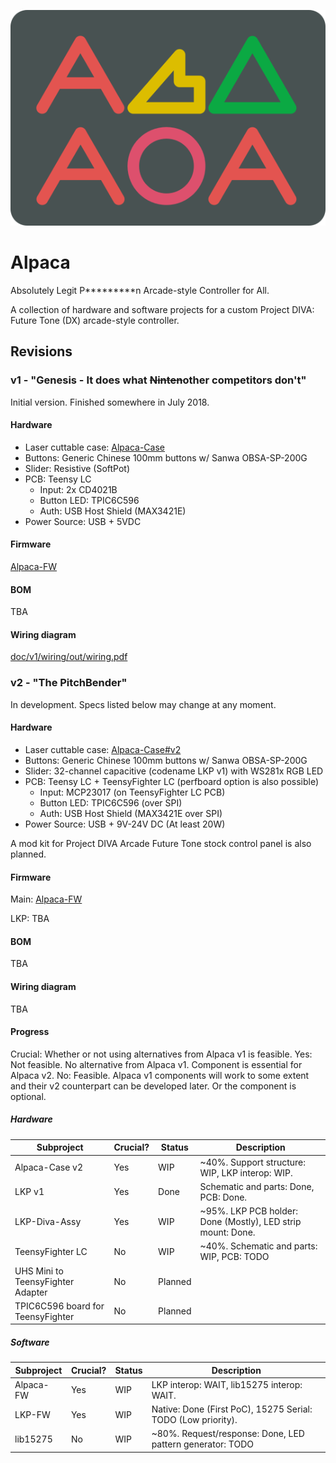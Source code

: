 <p align="center"><img alt="alpaca" src="./alpaca2.webp" /></p>

# Alpaca

Absolutely Legit P\*\*\*\*\*\*\*\*\*n Arcade-style Controller for All.

A collection of hardware and software projects for a custom Project DIVA: Future Tone (DX) arcade-style controller.

## Revisions

### v1 - "Genesis - It does what <strike>Ninten</strike>other competitors don't"

Initial version. Finished somewhere in July 2018.

#### Hardware

- Laser cuttable case: [Alpaca-Case](https://github.com/Project-Alpaca/Alpaca-Case)
- Buttons: Generic Chinese 100mm buttons w/ Sanwa OBSA-SP-200G
- Slider: Resistive (SoftPot)
- PCB: Teensy LC
  - Input: 2x CD4021B
  - Button LED: TPIC6C596
  - Auth: USB Host Shield (MAX3421E)
- Power Source: USB + 5VDC

#### Firmware

[Alpaca-FW](https://github.com/dogtopus/Alpaca-FW)

#### BOM

TBA

#### Wiring diagram

[doc/v1/wiring/out/wiring.pdf](doc/v1/wiring/out/wiring.pdf)

### v2 - "The PitchBender"

In development. Specs listed below may change at any moment.

#### Hardware

- Laser cuttable case: [Alpaca-Case#v2](https://github.com/Project-Alpaca/Alpaca-Case/tree/v2)
- Buttons: Generic Chinese 100mm buttons w/ Sanwa OBSA-SP-200G
- Slider: 32-channel capacitive (codename LKP v1) with WS281x RGB LED
- PCB: Teensy LC + TeensyFighter LC (perfboard option is also possible)
  - Input: MCP23017 (on TeensyFighter LC PCB)
  - Button LED: TPIC6C596 (over SPI)
  - Auth: USB Host Shield (MAX3421E over SPI)
- Power Source: USB + 9V-24V DC (At least 20W)

A mod kit for Project DIVA Arcade Future Tone stock control panel is also planned.

#### Firmware

Main: [Alpaca-FW](https://github.com/dogtopus/Alpaca-FW)

LKP: TBA

#### BOM

TBA

#### Wiring diagram

TBA

#### Progress

Crucial: Whether or not using alternatives from Alpaca v1 is feasible. Yes: Not feasible. No alternative from Alpaca v1. Component is essential for Alpaca v2. No: Feasible. Alpaca v1 components will work to some extent and their v2 counterpart can be developed later. Or the component is optional.

##### Hardware

| Subproject | Crucial? | Status | Description |
| ---------- | -------- | ------ | ----------- |
| Alpaca-Case v2 | Yes | WIP | ~40%. Support structure: WIP, LKP interop: WIP.  |
| LKP v1 | Yes | Done | Schematic and parts: Done, PCB: Done. |
| LKP-Diva-Assy | Yes | WIP | ~95%. LKP PCB holder: Done (Mostly), LED strip mount: Done. |
| TeensyFighter LC | No | WIP | ~40%. Schematic and parts: WIP, PCB: TODO |
| UHS Mini to TeensyFighter Adapter | No | Planned | |
| TPIC6C596 board for TeensyFighter | No | Planned | |

##### Software

| Subproject | Crucial? | Status | Description |
| ---------- | -------- | ------ | ----------- |
| Alpaca-FW | Yes | WIP | LKP interop: WAIT, lib15275 interop: WAIT. |
| LKP-FW | Yes | WIP | Native: Done (First PoC), 15275 Serial: TODO (Low priority). |
| lib15275 | No | WIP | ~80%. Request/response: Done, LED pattern generator: TODO |
